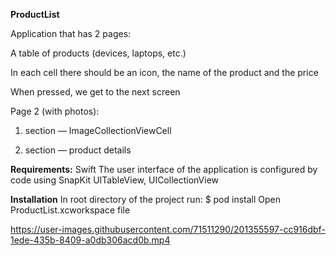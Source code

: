 **ProductList**

Application that has 2 pages:

A table of products (devices, laptops, etc.)


In each cell there should be an icon, the name of the product and the price

When pressed, we get to the next screen

Page 2 (with photos):

1. section — ImageCollectionViewCell

2. section — product details

**Requirements:**
Swift
The user interface of the application is configured by code using SnapKit
UITableView, UICollectionView

**Installation**
In root directory of the project run:
$ pod install
Open ProductList.xcworkspace file



https://user-images.githubusercontent.com/71511290/201355597-cc916dbf-1ede-435b-8409-a0db306acd0b.mp4

